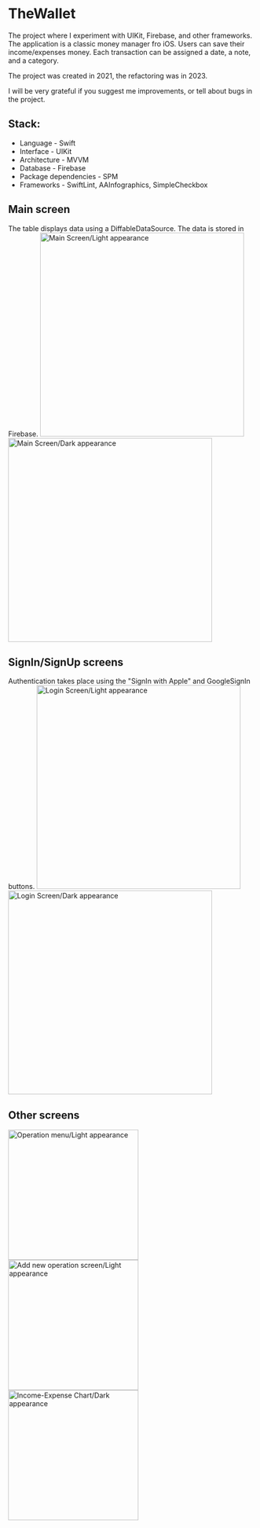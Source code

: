 # TheWallet
The project where I experiment with UIKit, Firebase, and other frameworks. The application is a classic money manager fro iOS. Users can save their income/expenses money. Each transaction can be assigned a date, a note, and a category.

The project was created in 2021, the refactoring was in 2023.

I will be very grateful if you suggest me improvements, or tell about bugs in the project.

## Stack:
- Language - Swift
- Interface - UIKit
- Architecture - MVVM
- Database - Firebase
- Package dependencies - SPM
- Frameworks - SwiftLint, AAInfographics, SimpleCheckbox

## Main screen
The table displays data using a DiffableDataSource. The data is stored in Firebase.
<img width="415" alt="Main Screen/Light appearance" src="https://user-images.githubusercontent.com/68818066/230624489-5b663ff8-35ac-4aa9-a4e4-2e6373aa8505.png"><img width="415" alt="Main Screen/Dark appearance" src="https://user-images.githubusercontent.com/68818066/230624502-86a121de-443b-4b8e-8e76-0937c920382b.png">


## SignIn/SignUp screens
Authentication takes place using the "SignIn with Apple" and GoogleSignIn buttons.
<img width="415" alt="Login Screen/Light appearance" src="https://user-images.githubusercontent.com/68818066/230625275-611b6370-d005-4653-983c-78ce2bac0727.png"><img width="415" alt="Login Screen/Dark appearance" src="https://user-images.githubusercontent.com/68818066/230625290-e13f4365-1cf3-44e9-b1ff-fed6f6422418.png">


## Other screens
<img width="265" alt="Operation menu/Light appearance" src="https://user-images.githubusercontent.com/68818066/230626768-719ca990-640a-4c12-a009-ba7dcf748b98.png"><img width="265" alt="Add new operation screen/Light appearance" src="https://user-images.githubusercontent.com/68818066/230626789-ecb674a6-a267-474f-add8-92d56c49da1f.png"><img width="265" alt="Income-Expense Chart/Dark appearance" src="https://user-images.githubusercontent.com/68818066/230626803-6660243b-92f7-48a5-b7eb-d9a04a488d8b.png">
